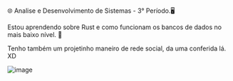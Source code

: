 🌐 Analise e Desenvolvimento de Sistemas - 3° Período.🖥️

Estou aprendendo sobre Rust e como funcionam os bancos de dados no mais baixo nível. 🦀

Tenho também um projetinho maneiro de rede social, da uma conferida lá. XD

![image](https://github.com/user-attachments/assets/7e06dfc8-0c35-47be-bcd3-c300b7ab2ef4)
